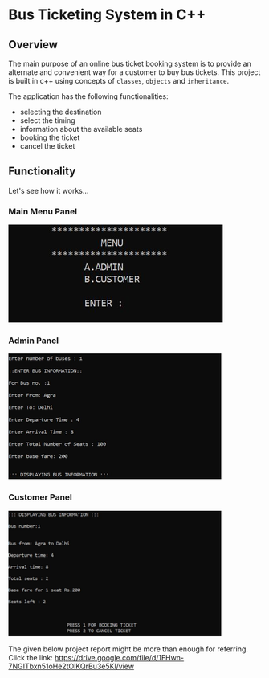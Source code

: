 # Bus Ticketing System in C++

## Overview

The main purpose of an online bus ticket booking system is to provide an alternate and convenient way for a customer to buy bus tickets.
This project is built in c++ using concepts of `classes`, `objects` and `inheritance`.

The application has the following functionalities:
* selecting the destination
* select the timing
* information about the available seats
* booking the ticket
* cancel the ticket

## Functionality
Let's see how it works...

### Main Menu Panel
![](https://raw.githubusercontent.com/Thevinaypatwal/Bus-Ticketing-System/main/vk.jpg)

### Admin Panel
<img src="https://raw.githubusercontent.com/Thevinaypatwal/Bus-Ticketing-System/main/vk2.jpg" width="424" height="250">

### Customer Panel
<img src="https://raw.githubusercontent.com/Thevinaypatwal/Bus-Ticketing-System/main/vk1.jpg" width="424" height="250">


The given below project report might be more than enough for referring. Click the link:
https://drive.google.com/file/d/1FHwn-7NGITbxn51oHe2tOlKQrBu3e5Kl/view


